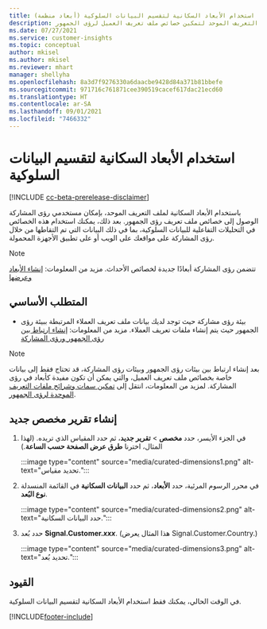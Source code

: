 ```yaml
---
title: استخدام الأبعاد السكانية لتقسيم البيانات السلوكية (أبعاد منظمة)
description: استخدم الأبعاد المنظمة لملف التعريف الموحد لتمكين خصائص ملف تعريف العميل لرؤى الجمهور.
ms.date: 07/27/2021
ms.service: customer-insights
ms.topic: conceptual
author: mkisel
ms.author: mkisel
ms.reviewer: mhart
manager: shellyha
ms.openlocfilehash: 8a3d7f9276330a6daacbe9428d84a371b81bbefe
ms.sourcegitcommit: 971716c761871cee390519cacef617dac21ecd60
ms.translationtype: HT
ms.contentlocale: ar-SA
ms.lasthandoff: 09/01/2021
ms.locfileid: "7466332"
---
```

# <a name="use-demographic-dimensions-for-splitting-behavioral-data"></a>استخدام الأبعاد السكانية لتقسيم البيانات السلوكية

[!INCLUDE [cc-beta-prerelease-disclaimer](includes/cc-beta-prerelease-disclaimer.md)]

باستخدام الأبعاد السكانية لملف التعريف الموحد، بإمكان مستخدمي رؤى المشاركة الوصول إلى خصائص ملف تعريف رؤى الجمهور. بعد ذلك، يمكنك استخدام هذه الخصائص في التحليلات التفاعلية للبيانات السلوكية، بما في ذلك البيانات التي تم التقاطها من خلال رؤى المشاركة على مواقعك على الويب أو على تطبيق الأجهزة المحمولة.

>[!NOTE]
> تتضمن رؤى المشاركة أبعادًا جديدة لخصائص الأحداث. مزيد من المعلومات: [إنشاء الأبعاد وعرضها](dimensions.md)

## <a name="prerequisite"></a>المتطلب الأساسي

- بيئة رؤى مشاركة حيث توجد لديك بيانات ملف تعريف العملاء المرتبطة ببيئة رؤى الجمهور حيث يتم إنشاء ملفات تعريف العملاء. مزيد من المعلومات: [إنشاء ارتباط بين رؤى الجمهور ورؤى المشاركة](integrate-audience-insights-engagement-insights.md)

> [!NOTE]
> بعد إنشاء ارتباط بين بيئات رؤى الجمهور وبيئات رؤى المشاركة، قد تحتاج فقط إلى بيانات خاصة بخصائص ملف تعريف العميل، والتي يمكن أن تكون مفيدة كأبعاد في رؤى المشاركة. لمزيد من المعلومات، انتقل إلى [تمكين سمات وشرائح ملفات التعريف الموحدة لرؤى الجمهور](integrate-audience-insights-engagement-insights.md#enable-audience-insights-unified-profiles-attributes-and-segments).

## <a name="create-a-new-custom-report"></a>إنشاء تقرير مخصص جديد

1. في الجزء الأيسر، حدد **مخصص** > **تقرير جديد**، ثم حدد المقياس الذي تريده. (لهذا المثال، اخترنا **طرق عرض الصفحة حسب الساعة**.)

    :::image type="content" source="media/curated-dimensions1.png" alt-text="تحديد مقياس.":::

2. في محرر الرسوم المرئية، حدد **الأبعاد**، ثم حدد **البيانات السكانية** في القائمة المنسدلة **نوع البُعد**.

    :::image type="content" source="media/curated-dimensions2.png" alt-text="حدد البيانات السكانية.":::

3. حدد بُعد **Signal.Customer.*xxx***. (هذا المثال يعرض Signal.Customer.Country.)

    :::image type="content" source="media/curated-dimensions3.png" alt-text="تحديد بُعد.":::
  
## <a name="limitations"></a>القيود

في الوقت الحالي، يمكنك فقط استخدام الأبعاد السكانية لتقسيم البيانات السلوكية.


[!INCLUDE[footer-include](../includes/footer-banner.md)]
